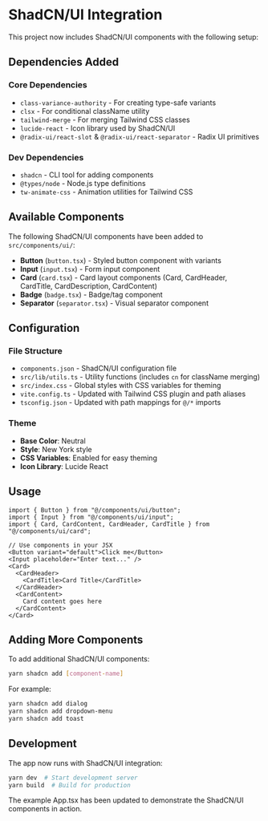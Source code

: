 # ShadCN/UI Integration

This project now includes ShadCN/UI components with the following setup:

## Dependencies Added

### Core Dependencies
- `class-variance-authority` - For creating type-safe variants
- `clsx` - For conditional className utility
- `tailwind-merge` - For merging Tailwind CSS classes
- `lucide-react` - Icon library used by ShadCN/UI
- `@radix-ui/react-slot` & `@radix-ui/react-separator` - Radix UI primitives

### Dev Dependencies
- `shadcn` - CLI tool for adding components
- `@types/node` - Node.js type definitions
- `tw-animate-css` - Animation utilities for Tailwind CSS

## Available Components

The following ShadCN/UI components have been added to `src/components/ui/`:

- **Button** (`button.tsx`) - Styled button component with variants
- **Input** (`input.tsx`) - Form input component
- **Card** (`card.tsx`) - Card layout components (Card, CardHeader, CardTitle, CardDescription, CardContent)
- **Badge** (`badge.tsx`) - Badge/tag component
- **Separator** (`separator.tsx`) - Visual separator component

## Configuration

### File Structure
- `components.json` - ShadCN/UI configuration file
- `src/lib/utils.ts` - Utility functions (includes `cn` for className merging)
- `src/index.css` - Global styles with CSS variables for theming
- `vite.config.ts` - Updated with Tailwind CSS plugin and path aliases
- `tsconfig.json` - Updated with path mappings for `@/*` imports

### Theme
- **Base Color**: Neutral
- **Style**: New York style
- **CSS Variables**: Enabled for easy theming
- **Icon Library**: Lucide React

## Usage

```tsx
import { Button } from "@/components/ui/button";
import { Input } from "@/components/ui/input";
import { Card, CardContent, CardHeader, CardTitle } from "@/components/ui/card";

// Use components in your JSX
<Button variant="default">Click me</Button>
<Input placeholder="Enter text..." />
<Card>
  <CardHeader>
    <CardTitle>Card Title</CardTitle>
  </CardHeader>
  <CardContent>
    Card content goes here
  </CardContent>
</Card>
```

## Adding More Components

To add additional ShadCN/UI components:

```bash
yarn shadcn add [component-name]
```

For example:
```bash
yarn shadcn add dialog
yarn shadcn add dropdown-menu
yarn shadcn add toast
```

## Development

The app now runs with ShadCN/UI integration:

```bash
yarn dev  # Start development server
yarn build  # Build for production
```

The example App.tsx has been updated to demonstrate the ShadCN/UI components in action.
